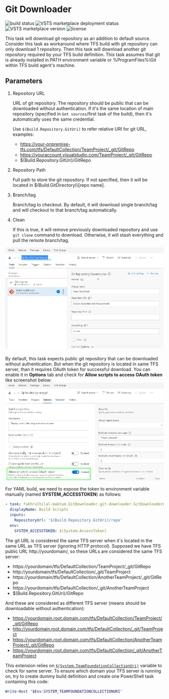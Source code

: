 # Git Downloader

![build status](https://fakhrulhilal.visualstudio.com/_apis/public/build/definitions/550a8968-7ff6-4dbe-8e2a-f186fa7f2c26/5/badge)
![VSTS marketplace deployment status](https://rmsprodscussu1.vsrm.visualstudio.com/A3b3789fc-b814-434a-be5e-5144b7fc4b51/_apis/public/Release/badge/550a8968-7ff6-4dbe-8e2a-f186fa7f2c26/2/3)
![VSTS marketplace version](https://img.shields.io/vscode-marketplace/v/fakhrulhilal-maktum.GitDownloader.svg)
![license](https://img.shields.io/github/license/fakhrulhilal/TFSGitDownloader.svg)

This task will download git repository as an addition to default source. Consider this task as workaround where TFS build with git repository can only download 1 repository. Then this task will download another git repository required by your TFS build definition. This task assumes that git is already installed in PATH environment variable or %ProgramFiles%\\Git within TFS build agent's machine.

## Parameters

1.  Repository URL

    URL of git repository. The repository should be public that can be downloaded without authentication. If it's the same location of main repository (specified in `Get sources`/first task of the build), then it's automatically uses the same credential.

    Use `$(Build.Repository.GitUri)` to refer relative URI for git URL, examples:
    -   https://your-onpremise-tfs.com/tfs/DefaultCollection/TeamProject/_git/GitRepo
    -   https://youraccount.visualstudio.com/TeamProject/_git/GitRepo
    -   $(Build.Repository.GitUri)/GitRepo

2.  Repository Path

    Full path to store the git repository. If not specified, then it will be located in $(Build.GitDirectory)\\[repo name].

3.  Branch/tag

    Branch/tag to checkout. By default, it will download single branch/tag and will checkout to that branch/tag automatically.

4.  Clean

    If this is true, it will remove previously downloaded repository and use `git clone` command to download. Otherwise, it will stash everything and pull the remote branch/tag.

![screenshot](images/task.jpg "Task")

By default, this task expects public git repository that can be downloaded without authentication. But when the git repository is located in same TFS server, than it requires OAuth token for successful download. You can enable it in **Options** tab and check for **Allow scripts to access OAuth token** like screenshot below:
![enable OAuth token](images/enable_oauth_token.jpg "Options")

For YAML build, we need to expose the token to environment variable manually (named **SYSTEM_ACCESSTOKEN**) as follows:

```yml
- task: fakhrulhilal-maktum.GitDownloader.git-downloader.GitDownloader@0
  displayName: Build Scripts
  inputs:
    RepositoryUrl: '$(Build.Repository.GitUri)/repo'
  env:
    SYSTEM_ACCESSTOKEN: $(System.AccessToken)
```

The git URL is considered the same TFS server when it's located in the same URL as TFS server (ignoring HTTP protocol). Supposed we have TFS public URL http://yourdomain/, so these URLs are considered the same TFS server:

- https://yourdomain/tfs/DefaultCollection/TeamProject/_git/GitRepo
- http://yourdomain/tfs/DefaultCollection/_git/TeamProject
- https://yourdomain/tfs/DefaultCollection/AnotherTeamProject/_git/GitRepo
- https://yourdomain/tfs/DefaultCollection/_git/AnotherTeamProject
- $(Build.Repository.GitUri)/GitRepo

And these are considered as different TFS server (means should be downloadable without authentication):

- https://yourdomain.root.domain.com/tfs/DefaultCollection/TeamProject/_git/GitRepo
- http://yourdomain.root.domain.com/tfs/DefaultCollection/_git/TeamProject
- https://yourdomain.root.domain.com/tfs/DefaultCollection/AnotherTeamProject/_git/GitRepo
- https://yourdomain.root.domain.com/tfs/DefaultCollection/_git/AnotherTeamProject

This extension relies on [`$(System.TeamFoundationCollectionUri)`](
https://docs.microsoft.com/en-us/vsts/build-release/concepts/definitions/build/variables#systemteamfoundationcollectionuri) variable to check for same server. To ensure which domain your TFS server is running on, try to create dummy build definition and create one PowerShell task containing this code: 
```PowerShell
Write-Host "$Env:SYSTEM_TEAMFOUNDATIONCOLLECTIONURI"
```
